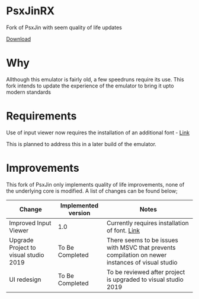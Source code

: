 # PsxJinRX
Fork of PsxJin with seem quality of life updates

[Download](https://github.com/HDBSD/PsxJinRX/releases/)

# Why

Allthough this emulator is fairly old, a few speedruns require its use. This fork intends to update the experience of the emulator to bring it upto modern standards

# Requirements

Use of input viewer now requires the installation of an additional font - [Link](https://www.fonts4free.net/playstation-buttons-font.html)

This is planned to address this in a later build of the emulator.

# Improvements

This fork of PsxJin only implements quality of life improvements, none of the underlying core is modified. A list of changes can be found below;

| Change                                | Implemented version | Notes                                                                                                      |
| ------------------------------------- | ------------------- | ---------------------------------------------------------------------------------------------------------- |
| Improved Input Viewer                 | 1.0                 | Currently requires installation of font. [Link](https://www.fonts4free.net/playstation-buttons-font.html)  |
| Upgrade Project to visual studio 2019 | To Be Completed     | There seems to be issues with MSVC that prevents compilation on newer instances of visual studio           |
| UI redesign                           | To Be Completed     | To be reviewed after project is upgraded to visual studio 2019                                             |
